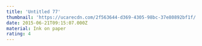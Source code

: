 ```yaml
---
title: 'Untitled 77'
thumbnail: 'https://ucarecdn.com/2f563644-d369-4305-98bc-37e80892bf1f/'
date: 2015-06-21T09:15:07.000Z
material: Ink on paper
rating: 4
---
```

